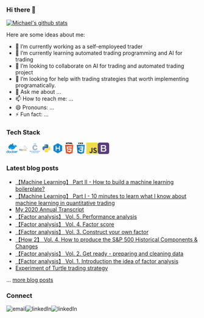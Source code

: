 ### Hi there 👋

[![Michael's github stats](https://github-readme-stats.vercel.app/api?username=mikelhsia&count_private=true&show_icons=true)](https://github.com/anuraghazra/github-readme-stats)

Here are some ideas about me:

- 🔭 I’m currently working as a self-employeed trader
- 🌱 I’m currently learning automated trading programming and AI for trading
- 👯 I’m looking to collaborate on AI for trading and automated trading project
- 🤔 I’m looking for help with trading strategies that worth implementing programatically.
- 💬 Ask me about ...
- 📫 How to reach me: ...
- 😄 Pronouns: ...
- ⚡ Fun fact: ...


### Tech Stack
<img align="left" alt="docker" width="30px" src="https://raw.githubusercontent.com/github/explore/80688e429a7d4ef2fca1e82350fe8e3517d3494d/topics/docker/docker.png" />
<img align="left" alt="mysql" width="30px" src="https://raw.githubusercontent.com/github/explore/80688e429a7d4ef2fca1e82350fe8e3517d3494d/topics/mysql/mysql.png" />

<img align="left" alt="c" width="30px" src="https://raw.githubusercontent.com/github/explore/80688e429a7d4ef2fca1e82350fe8e3517d3494d/topics/c/c.png" />
<img align="left" alt="python" width="30px" src="https://raw.githubusercontent.com/github/explore/80688e429a7d4ef2fca1e82350fe8e3517d3494d/topics/python/python.png" />

<img align="left" alt="hexo" width="30px" src="https://raw.githubusercontent.com/hexojs/logo/master/hexo-logo-avatar.png" />
<img align="left" alt="html" width="30px" src="https://raw.githubusercontent.com/github/explore/80688e429a7d4ef2fca1e82350fe8e3517d3494d/topics/html/html.png" />
<img align="left" alt="css" width="30px" src="https://raw.githubusercontent.com/github/explore/80688e429a7d4ef2fca1e82350fe8e3517d3494d/topics/css/css.png" />
<img align="left" alt="Javascript" width="30px" src="https://raw.githubusercontent.com/github/explore/80688e429a7d4ef2fca1e82350fe8e3517d3494d/topics/javascript/javascript.png" />
<img align="left" alt="bootstrap" width="30px" src="https://raw.githubusercontent.com/github/explore/80688e429a7d4ef2fca1e82350fe8e3517d3494d/topics/bootstrap/bootstrap.png" />
</div>

<br><br>


### Latest blog posts
<!-- BLOG-POST-LIST:START -->
- [【Machine Learning】 Part II - How to build a machine learning boilerplate?](http://mikelhsia.github.io/2021/05/10/2021-05-14-machine-learning-prototype/)
- [【Machine Learning】 Part I - 10 minutes to learn what I know about machine learning in quantitative trading](http://mikelhsia.github.io/2021/04/22/2021-04-22-machine-learning-intro/)
- [My 2020 Annual Transcript](http://mikelhsia.github.io/2021/04/20/2021-04-20-annual-summary/)
- [【Factor analysis】 Vol. 5. Performance analysis](http://mikelhsia.github.io/2021/03/02/2021-03-03-factor-analysis-5/)
- [【Factor analysis】 Vol. 4. Factor score](http://mikelhsia.github.io/2021/02/27/2021-02-27-factor-analysis-4/)
- [【Factor analysis】 Vol. 3. Construct your own factor](http://mikelhsia.github.io/2021/02/23/2021-02-11-factor-analysis-3/)
- [【How 2】 Vol. 4. How to produce the S&P 500 Historical Components & Changes](http://mikelhsia.github.io/2021/02/15/2021-02-15-how2-snp500-historic-composition/)
- [【Factor analysis】 Vol. 2. Get ready - preparing and cleaning data](http://mikelhsia.github.io/2021/02/08/2021-02-03-factor-analysis-factors/)
- [【Factor analysis】 Vol. 1. Introduction the idea of factor analysis](http://mikelhsia.github.io/2021/01/31/2021-01-31-factor-analysis/)
- [Experiment of Turtle trading strategy](http://mikelhsia.github.io/2020/12/26/2020-12-26-turtle-strategy/)
<!-- BLOG-POST-LIST:END -->
... [more blog posts](https://mikelhsia.github.io/)


### Connect
[<img align='left' alt='email' src='https://img.shields.io/badge/gmail-D14836?&style=for-the-badge&logo=gmail&logoColor=white'>](mailto:mikelhsia@hotmail.com)
[<img align='left' alt='linkedIn' src='https://img.shields.io/badge/linkedin-%230077B5.svg?&style=for-the-badge&logo=linkedin&logoColor=white'>](https://www.linkedin.com/in/tsu-yu-hsia-00743021/)
[<img align='left' alt='linkedIn' src='https://img.shields.io/badge/github-%23100000.svg?&style=for-the-badge&logo=github&logoColor=white'>](https://github.com/mikelhsia)


